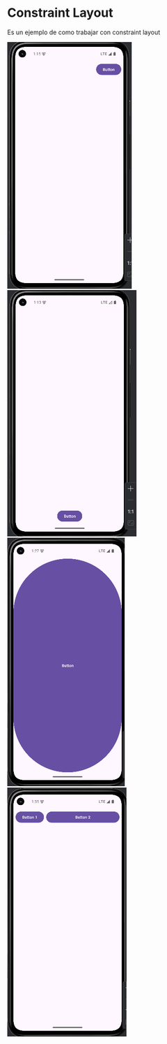 # Constraint Layout
Es un ejemplo de como trabajar con constraint layout

![imagen1](img/img1.png)
![imagen2](img/img2.png)
![imagen3](img/img3.png)
![imagen4](img/img4.png)
